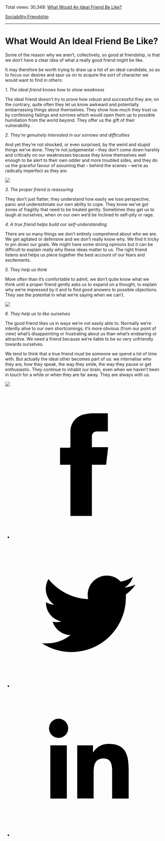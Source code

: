 Total views: 30,348: [What Would An Ideal Friend Be Like?](https://www.theschooloflife.com/thebookoflife/what-would-an-ideal-friend-be-like/)

[Sociability:](https://www.theschooloflife.com/thebookoflife/category/sociability/)[Friendship](https://www.theschooloflife.com/thebookoflife/category/sociability/friendship/)

* * *

# What Would An Ideal Friend Be Like?
<style>
						.alignnone {
  display: block;
  margin-left: auto;
  margin-right: auto;
  align: center:
}

.addtoany_share_save_container {
display:none;
}

.wp-block-image {
		display: block;
  margin-left: auto;
  margin-right: auto;
  width: 50%;
}

.aligncenter {
display: block;
  margin-left: auto;
  margin-right: auto;
  align: center:
}

@media only screen and (max-width: 500px) {
  .wp-block-image {
		display: block;
  margin-left: auto;
  margin-right: auto;
  width: 100%;
} }

h1 {max-width: 600px !important;
}
.s18-single-post .content-area .site-main article .post-cat-header-display + .old-wrapper p {
    font-size: 1.200em
}
						</style>

Some of the reason why we aren’t, collectively, so good at friendship, is that we don’t have a clear idea of what a really good friend might be like.

It may therefore be worth trying to draw up a list of an ideal candidate, so as to focus our desires and spur us on to acquire the sort of character we would want to find in others:

_1. The ideal friend knows how to show weakness_

The ideal friend doesn’t try to prove how robust and successful they are; on the contrary, quite often they let us know awkward and potentially embarrassing things about themselves. They show how much they trust us by confessing failings and sorrows which would open them up to possible humiliation from the world beyond. They offer us the gift of their vulnerability.

_2. They’re genuinely interested in our sorrows and difficulties_

And yet they’re not shocked, or even surprised, by the weird and stupid things we’ve done. They’re not judgemental – they don’t come down harshly and critically on our weaknesses because they know themselves well enough to be alert to their own odder and more troubled sides, and they do us the graceful favour of assuming that – behind the scenes – we’re as radically imperfect as they are.

![](https://www.theschooloflife.com/thebookoflife/wp-content/uploads/2018/01/858px-Portrait_de_lartiste_avec_un_ami_by_Raffaello_Sanzio_from_C2RMF_retouched.jpg)

_3. The proper friend is reassuring_

They don’t just flatter; they understand how easily we lose perspective, panic and underestimate our own ability to cope. They know we’ve got zones of fragility that need to be treated gently. Sometimes they get us to laugh at ourselves, when on our own we’d be inclined to self-pity or rage.

_4. A true friend helps build our self-understanding_

There are so many things we don’t entirely comprehend about who we are. We get agitated or defensive and we don’t really know why. We find it tricky to pin down our goals. We might have some strong opinions but it can be difficult to explain really why these ideas matter to us. The right friend listens and helps us piece together the best account of our fears and excitements.

_5. They help us think_

More often than it’s comfortable to admit, we don’t quite know what we think until a proper friend gently asks us to expand on a thought, to explain why we’re impressed by it and to find good answers to possible objections. They see the potential in what we’re saying when we can’t.

![](https://www.theschooloflife.com/thebookoflife/wp-content/uploads/2018/01/800px-WomenofAlgiers.jpg)

_6. They help us to like ourselves_

The good friend likes us in ways we’re not easily able to. Normally we’re intently alive to our own shortcomings; it’s more obvious (from our point of view) what’s disappointing or frustrating about us than what’s endearing or attractive. We need a friend because we’re liable to be so very unfriendly towards ourselves.

We tend to think that a true friend must be someone we spend a lot of time with. But actually the ideal other becomes part of us: we internalise who they are, how they speak, the way they smile, the way they pause or get enthusiastic. They continue to inhabit our brain, even when we haven’t been in touch for a while or when they are far away. They are always with us.

[![](https://img.youtube.com/vi/LGinimRIl04/0.jpg)](https://www.youtube.com/embed/LGinimRIl04 '')
<style>
    .iframe-class { display: block !important; }
</style>

- [<svg xmlns="http://www.w3.org/2000/svg" viewbox="0 0 26 26"><title>Facebook</title>
                    <g>
                        <path d="M8.38,10H9.92c.2,0,.29,0,.29-.28,0-.82,0-1.64,0-2.46a3.05,3.05,0,0,1,2.57-3.15A7.22,7.22,0,0,1,14,3.95c.86,0,1.71,0,2.57,0h.25v3.2h-2A.85.85,0,0,0,14,8c0,.62,0,1.24,0,1.91h2.87L16.51,13H14v9H10.21V13H8.38Z"></path>
                    </g>
                </svg>](http://www.facebook.com/sharer/sharer.php?u=https://www.theschooloflife.com/thebookoflife/what-would-an-ideal-friend-be-like/)
- [<svg xmlns="http://www.w3.org/2000/svg" viewbox="0 0 26 26"><title>Twitter</title>
                    <path d="M21.69,7.9a6.75,6.75,0,0,1-1.94.53,3.39,3.39,0,0,0,1.48-1.87,6.76,6.76,0,0,1-2.14.82,3.38,3.38,0,0,0-5.75,3.08,9.59,9.59,0,0,1-7-3.53,3.38,3.38,0,0,0,1,4.51A3.36,3.36,0,0,1,5.89,11v0A3.38,3.38,0,0,0,8.6,14.37a3.39,3.39,0,0,1-1.53.06,3.38,3.38,0,0,0,3.15,2.35A6.78,6.78,0,0,1,6,18.22a6.87,6.87,0,0,1-.81,0A9.6,9.6,0,0,0,20,10.08q0-.22,0-.44A6.86,6.86,0,0,0,21.69,7.9Z"></path>
                </svg>](http://twitter.com/share?url=https://www.theschooloflife.com/thebookoflife/what-would-an-ideal-friend-be-like/&text=&via=theschooloflife)
- [<svg xmlns="http://www.w3.org/2000/svg" viewbox="0 0 26 26"><title>LinkedIn</title>
<path class="cls-2" d="M6.67,10H9.58v9.36H6.67ZM8.13,5.32A1.69,1.69,0,1,1,6.44,7,1.69,1.69,0,0,1,8.13,5.32"></path><path class="cls-2" d="M11.41,10H14.2v1.28h0A3.06,3.06,0,0,1,17,9.75c2.95,0,3.49,1.94,3.49,4.46v5.14H17.57V14.79c0-1.09,0-2.48-1.51-2.48s-1.75,1.18-1.75,2.4v4.63H11.41Z"></path></svg>](https://www.linkedin.com/shareArticle?mini=true&url=https://www.theschooloflife.com/thebookoflife/what-would-an-ideal-friend-be-like/)
